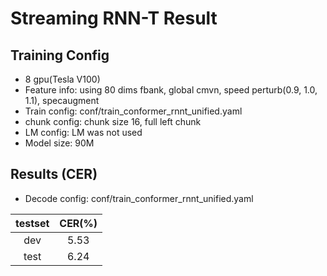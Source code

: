 
# Streaming RNN-T Result

## Training Config
- 8 gpu(Tesla V100)
- Feature info: using 80 dims fbank, global cmvn, speed perturb(0.9, 1.0, 1.1), specaugment
- Train config: conf/train_conformer_rnnt_unified.yaml
- chunk config: chunk size 16, full left chunk
- LM config: LM was not used
- Model size: 90M

## Results (CER)
- Decode config: conf/train_conformer_rnnt_unified.yaml

|   testset   | CER(%)  |
|:-----------:|:-------:|
|     dev     |  5.53   |
|    test     |  6.24   |
